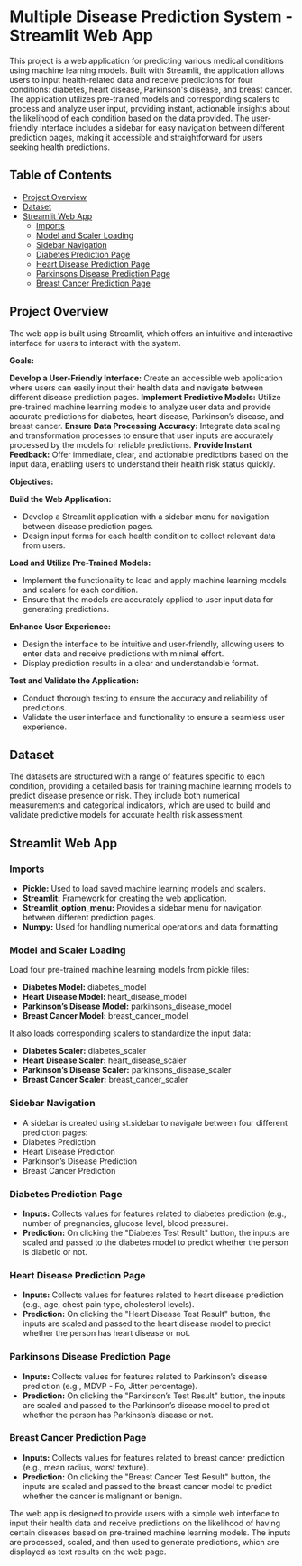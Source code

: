 # Multiple Disease Prediction System - Streamlit Web App
This project is a web application for predicting various medical conditions using machine learning models. Built with Streamlit, the application allows users to input health-related data and receive predictions for four conditions: diabetes, heart disease, Parkinson's disease, and breast cancer. 
The application utilizes pre-trained models and corresponding scalers to process and analyze user input, providing instant, actionable insights about the likelihood of each condition based on the data provided. The user-friendly interface includes a sidebar for easy navigation between different prediction pages, making it accessible and straightforward for users seeking health predictions.

## Table of Contents
- [Project Overview](#project-overview)
- [Dataset](#dataset)
- [Streamlit Web App](#streamlit-web-app)
  - [Imports](#imports)
  - [Model and Scaler Loading](#model-and-scaler-loading)
  - [Sidebar Navigation](#sidebar-navigation)
  - [Diabetes Prediction Page](#diabetes-prediction-page)
  - [Heart Disease Prediction Page](#heart-disease-prediction-page)
  - [Parkinsons Disease Prediction Page](#parkinsons-disease-prediction-page)
  - [Breast Cancer Prediction Page](#breast-cancer-prediction-page)

## Project Overview
The web app is built using Streamlit, which offers an intuitive and interactive interface for users to interact with the system.

**Goals:**

**Develop a User-Friendly Interface:** Create an accessible web application where users can easily input their health data and navigate between different disease prediction pages.
**Implement Predictive Models:** Utilize pre-trained machine learning models to analyze user data and provide accurate predictions for diabetes, heart disease, Parkinson’s disease, and breast cancer.
**Ensure Data Processing Accuracy:** Integrate data scaling and transformation processes to ensure that user inputs are accurately processed by the models for reliable predictions.
**Provide Instant Feedback:** Offer immediate, clear, and actionable predictions based on the input data, enabling users to understand their health risk status quickly.

**Objectives:**

**Build the Web Application:**
- Develop a Streamlit application with a sidebar menu for navigation between disease prediction pages.
- Design input forms for each health condition to collect relevant data from users.

**Load and Utilize Pre-Trained Models:**
- Implement the functionality to load and apply machine learning models and scalers for each condition.
- Ensure that the models are accurately applied to user input data for generating predictions.

**Enhance User Experience:**
- Design the interface to be intuitive and user-friendly, allowing users to enter data and receive predictions with minimal effort.
- Display prediction results in a clear and understandable format.

**Test and Validate the Application:**
- Conduct thorough testing to ensure the accuracy and reliability of predictions.
- Validate the user interface and functionality to ensure a seamless user experience.

## Dataset
The datasets are structured with a range of features specific to each condition, providing a detailed basis for training machine learning models to predict disease presence or risk. They include both numerical measurements and categorical indicators, which are used to build and validate predictive models for accurate health risk assessment.

## Streamlit Web App
### Imports
- **Pickle:** Used to load saved machine learning models and scalers.
- **Streamlit:** Framework for creating the web application.
- **Streamlit_option_menu:** Provides a sidebar menu for navigation between different prediction pages.
- **Numpy:** Used for handling numerical operations and data formatting

### Model and Scaler Loading
Load four pre-trained machine learning models from pickle files:
- **Diabetes Model:** diabetes_model
- **Heart Disease Model:** heart_disease_model
- **Parkinson’s Disease Model:** parkinsons_disease_model
- **Breast Cancer Model:** breast_cancer_model

It also loads corresponding scalers to standardize the input data:
- **Diabetes Scaler:** diabetes_scaler
- **Heart Disease Scaler:** heart_disease_scaler
- **Parkinson’s Disease Scaler:** parkinsons_disease_scaler
- **Breast Cancer Scaler:** breast_cancer_scaler

### Sidebar Navigation
- A sidebar is created using st.sidebar to navigate between four different prediction pages:
- Diabetes Prediction
- Heart Disease Prediction
- Parkinson’s Disease Prediction
- Breast Cancer Prediction

### Diabetes Prediction Page
- **Inputs:** Collects values for features related to diabetes prediction (e.g., number of pregnancies, glucose level, blood pressure).
- **Prediction:** On clicking the "Diabetes Test Result" button, the inputs are scaled and passed to the diabetes model to predict whether the person is diabetic or not.

### Heart Disease Prediction Page
- **Inputs:** Collects values for features related to heart disease prediction (e.g., age, chest pain type, cholesterol levels).
- **Prediction:** On clicking the "Heart Disease Test Result" button, the inputs are scaled and passed to the heart disease model to predict whether the person has heart disease or not.

### Parkinsons Disease Prediction Page
- **Inputs:** Collects values for features related to Parkinson’s disease prediction (e.g., MDVP - Fo, Jitter percentage).
- **Prediction:** On clicking the "Parkinson’s Test Result" button, the inputs are scaled and passed to the Parkinson’s disease model to predict whether the person has Parkinson’s disease or not.

### Breast Cancer Prediction Page
- **Inputs:** Collects values for features related to breast cancer prediction (e.g., mean radius, worst texture).
- **Prediction:** On clicking the "Breast Cancer Test Result" button, the inputs are scaled and passed to the breast cancer model to predict whether the cancer is malignant or benign.

The web app is designed to provide users with a simple web interface to input their health data and receive predictions on the likelihood of having certain diseases based on pre-trained machine learning models. The inputs are processed, scaled, and then used to generate predictions, which are displayed as text results on the web page.
